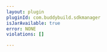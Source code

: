 ```yaml
---
layout: plugin
pluginId: com.buddybuild.sdkmanager
isJarAvailable: true
error: NONE
violations: []

---
```


